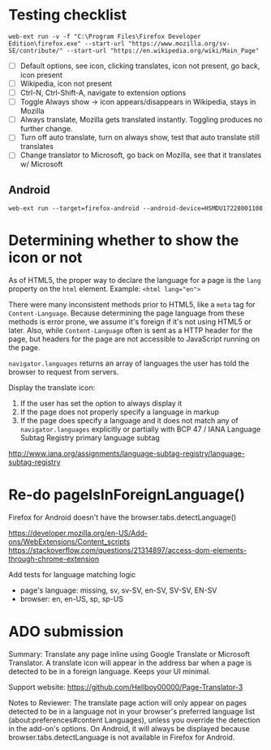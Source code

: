 # Testing checklist
```
web-ext run -v -f "C:\Program Files\Firefox Developer Edition\firefox.exe" --start-url "https://www.mozilla.org/sv-SE/contribute/" --start-url "https://en.wikipedia.org/wiki/Main_Page"
```
- [ ] Default options, see icon, clicking translates, icon not present, go back, icon present
- [ ] Wikipedia, icon not present
- [ ] Ctrl-N, Ctrl-Shift-A, navigate to extension options
- [ ] Toggle Always show -> icon appears/disappears in Wikipedia, stays in Mozilla
- [ ] Always translate, Mozilla gets translated instantly. Toggling produces no further change.
- [ ] Turn off auto translate, turn on always show, test that auto translate still translates
- [ ] Change translator to Microsoft, go back on Mozilla, see that it translates w/ Microsoft

## Android

```
web-ext run --target=firefox-android --android-device=HSMDU17228001108
```

# Determining whether to show the icon or not

As of HTML5, the proper way to declare the language for a page is the `lang` property on the `html` element. Example: `<html lang="en">`

There were many inconsistent methods prior to HTML5, like a `meta` tag for `Content-Language`. Because determining the page language from these methods is error prone, we assume it's foreign if it's not using HTML5 or later. Also, while `Content-Language` often is sent as a HTTP header for the page, but headers for the page are not accessible to JavaScript running on the page.

`navigator.languages` returns an array of languages the user has told the browser to request from servers. 

Display the translate icon:

1. If the user has set the option to always display it
2. If the page does not properly specify a language in markup
3. If the page does specify a language and it does not match any of `navigator.languages` explicitly or partially with BCP 47 / IANA Language Subtag Registry primary language subtag

http://www.iana.org/assignments/language-subtag-registry/language-subtag-registry

# Re-do pageIsInForeignLanguage()

Firefox for Android doesn't have the browser.tabs.detectLanguage()

https://developer.mozilla.org/en-US/Add-ons/WebExtensions/Content_scripts
https://stackoverflow.com/questions/21314897/access-dom-elements-through-chrome-extension

Add tests for language matching logic
- page's language: missing, sv, sv-SV, en-SV, SV-SV, EN-SV
- browser: en, en-US, sp, sp-US

# ADO submission

Summary:
Translate any page inline using Google Translate or Microsoft Translator. A translate icon will appear in the address bar when a page is detected to be in a foreign language. Keeps your UI minimal.

Support website: https://github.com/Hellboy00000/Page-Translator-3

Notes to Reviewer: 
The translate page action will only appear on pages detected to be in a language not in your browser's preferred language list (about:preferences#content Languages), unless you override the detection in the add-on's options. On Android, it will always be displayed because browser.tabs.detectLanguage is not available in Firefox for Android.